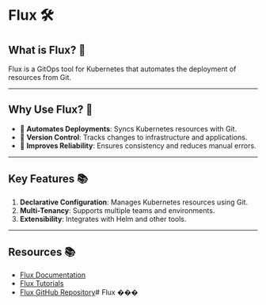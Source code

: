 # Flux 🛠️

## What is Flux? 🤔
Flux is a GitOps tool for Kubernetes that automates the deployment of resources from Git.

---

## Why Use Flux? 🌟
- 🔄 **Automates Deployments**: Syncs Kubernetes resources with Git.
- 📝 **Version Control**: Tracks changes to infrastructure and applications.
- 🚀 **Improves Reliability**: Ensures consistency and reduces manual errors.

---

## Key Features 📚
1. **Declarative Configuration**: Manages Kubernetes resources using Git.
2. **Multi-Tenancy**: Supports multiple teams and environments.
3. **Extensibility**: Integrates with Helm and other tools.

---

## Resources 📚

- [Flux Documentation](https://fluxcd.io/docs/)
- [Flux Tutorials](https://fluxcd.io/docs/get-started/)
- [Flux GitHub Repository](https://github.com/fluxcd/flux)# Flux ���️

